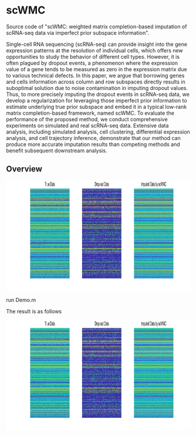 # scWMC
Source code of "scWMC: weighted matrix completion-based imputation of scRNA-seq data via imperfect prior subspace information".

Single-cell RNA sequencing (scRNA-seq) can provide insight into the gene expression patterns at the resolution of individual cells, which offers new opportunities to study the behavior of different cell types. However, it is often plagued by dropout events, a phenomenon where the expression value of a gene tends to be measured as zero in the expression matrix due to various technical defects. In this paper, we argue that borrowing genes and cells information across column and row subspaces directly results in suboptimal solution due to noise contamination in imputing dropout values. Thus, to more precisely imputing the dropout events in scRNA-seq data, we develop a regularization for
leveraging those imperfect prior information to estimate underlying true prior subspace and embed it in a typical low-rank matrix completion-based framework, named scWMC. To evaluate the performance of the proposed method, we conduct comprehensive experiments on simulated and real scRNA-seq data. Extensive data analysis, including simulated analysis, cell clustering, differential expression analysis, and cell trajectory inference, demonstrate that our method can produce more accurate imputation results than competing methods and benefit subsequent downstream analysis.

## Overview
<img src="https://github.com/XuYuanchi/scWMC/blob/main/result_sWMC.png" height="300" width="1200">

run Demo.m

The result is as follows

<img src="https://github.com/XuYuanchi/scWMC/blob/main/result_sWMC.png" height="300" width="1200">
